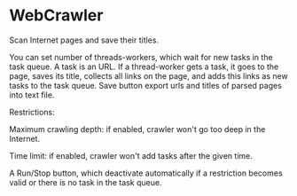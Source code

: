# WebCrawler
Scan Internet pages and save their titles. 

You can set number of threads-workers, which wait for new tasks in the task queue. 
A task is an URL. If a thread-worker gets a task, it goes to the page, saves its title, collects all links on the page, 
and adds this links as new tasks to the task queue. Save button export urls and titles of parsed pages into text file.

Restrictions:

Maximum crawling depth: if enabled, crawler won't go too deep in the Internet. 

Time limit: if enabled, crawler won't add tasks after the given time.

A Run/Stop button, which deactivate automatically if a restriction becomes valid or there is no task in the task queue.
